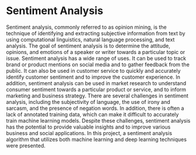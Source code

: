 # Sentiment Analysis
Sentiment analysis, commonly referred to as opinion mining, is the technique of identifying and extracting subjective information from text by using computational linguistics, natural language processing, and text analysis. The goal of sentiment analysis is to determine the attitude, opinions, and emotions of a speaker or writer towards a particular topic or issue. Sentiment analysis has a wide range of uses. It can be used to track brand or product mentions on social media and to gather feedback from the public. It can also be used in customer service to quickly and accurately identify customer sentiment and to improve the customer experience. In addition, sentiment analysis can be used in market research to understand consumer sentiment towards a particular product or service, and to inform marketing and business strategy. There are several challenges in sentiment analysis, including the subjectivity of language, the use of irony and sarcasm, and the presence of negation words. In addition, there is often a lack of annotated training data, which can make it difficult to accurately train machine learning models. Despite these challenges, sentiment analysis has the potential to provide valuable insights and to improve various business and social applications. In this project, a sentiment analysis algorithm that utilizes both machine learning and deep learning techniques were presented.
